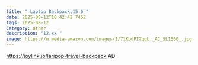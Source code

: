 ```yaml
---
title: " Laptop Backpack,15.6 "
date: 2025-08-12T10:42:42.745Z
tags: 2025-08-12
Category: other
description: "12.xx "
image: https://m.media-amazon.com/images/I/71KbdPIXqqL._AC_SL1500_.jpg
---
```

https://joylink.io/laripop-travel-backpack  AD